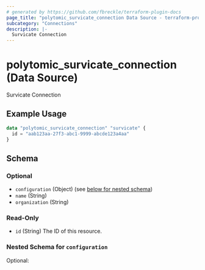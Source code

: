```yaml
---
# generated by https://github.com/fbreckle/terraform-plugin-docs
page_title: "polytomic_survicate_connection Data Source - terraform-provider-polytomic"
subcategory: "Connections"
description: |-
  Survicate Connection
---
```


# polytomic_survicate_connection (Data Source)

Survicate Connection

## Example Usage

```terraform
data "polytomic_survicate_connection" "survicate" {
  id = "aab123aa-27f3-abc1-9999-abcde123a4aa"
}
```

<!-- schema generated by tfplugindocs -->
## Schema

### Optional

- `configuration` (Object) (see [below for nested schema](#nestedatt--configuration))
- `name` (String)
- `organization` (String)

### Read-Only

- `id` (String) The ID of this resource.

<a id="nestedatt--configuration"></a>
### Nested Schema for `configuration`

Optional:


